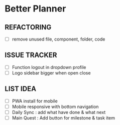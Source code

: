 # Better Planner

## REFACTORING
- [ ] remove unused file, component, folder, code

## ISSUE TRACKER
- [ ] Function logout in dropdown profile
- [ ] Logo sidebar bigger when open close

## LIST IDEA
- [ ] PWA install for mobile
- [ ] Mobile responsive with bottom navigation
- [ ] Daily Sync : add what have done & what next
- [ ] Main Quest : Add button for milestone & task item
